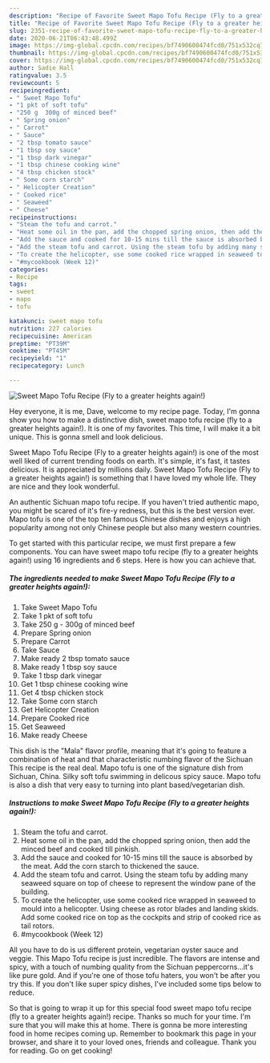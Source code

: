 ```yaml
---
description: "Recipe of Favorite Sweet Mapo Tofu Recipe (Fly to a greater heights again!)"
title: "Recipe of Favorite Sweet Mapo Tofu Recipe (Fly to a greater heights again!)"
slug: 2351-recipe-of-favorite-sweet-mapo-tofu-recipe-fly-to-a-greater-heights-again
date: 2020-06-21T06:43:48.499Z
image: https://img-global.cpcdn.com/recipes/bf7490600474fcd0/751x532cq70/sweet-mapo-tofu-recipe-fly-to-a-greater-heights-again-recipe-main-photo.jpg
thumbnail: https://img-global.cpcdn.com/recipes/bf7490600474fcd0/751x532cq70/sweet-mapo-tofu-recipe-fly-to-a-greater-heights-again-recipe-main-photo.jpg
cover: https://img-global.cpcdn.com/recipes/bf7490600474fcd0/751x532cq70/sweet-mapo-tofu-recipe-fly-to-a-greater-heights-again-recipe-main-photo.jpg
author: Sadie Hall
ratingvalue: 3.5
reviewcount: 5
recipeingredient:
- " Sweet Mapo Tofu"
- "1 pkt of soft tofu"
- "250 g  300g of minced beef"
- " Spring onion"
- " Carrot"
- " Sauce"
- "2 tbsp tomato sauce"
- "1 tbsp soy sauce"
- "1 tbsp dark vinegar"
- "1 tbsp chinese cooking wine"
- "4 tbsp chicken stock"
- " Some corn starch"
- " Helicopter Creation"
- " Cooked rice"
- " Seaweed"
- " Cheese"
recipeinstructions:
- "Steam the tofu and carrot."
- "Heat some oil in the pan, add the chopped spring onion, then add the minced beef and cooked till pinkish."
- "Add the sauce and cooked for 10-15 mins till the sauce is absorbed by the meat. Add the corn starch to thickened the sauce."
- "Add the steam tofu and carrot. Using the steam tofu by adding many seaweed square on top of cheese to represent the window pane of the building."
- "To create the helicopter, use some cooked rice wrapped in seaweed to mould into a helicopter. Using cheese as rotor blades and landing skids. Add some cooked rice on top as the cockpits and strip of cooked rice as tail rotors."
- "#mycookbook (Week 12)"
categories:
- Recipe
tags:
- sweet
- mapo
- tofu

katakunci: sweet mapo tofu 
nutrition: 227 calories
recipecuisine: American
preptime: "PT39M"
cooktime: "PT45M"
recipeyield: "1"
recipecategory: Lunch

---
```



![Sweet Mapo Tofu Recipe (Fly to a greater heights again!)](https://img-global.cpcdn.com/recipes/bf7490600474fcd0/751x532cq70/sweet-mapo-tofu-recipe-fly-to-a-greater-heights-again-recipe-main-photo.jpg)

Hey everyone, it is me, Dave, welcome to my recipe page. Today, I'm gonna show you how to make a distinctive dish, sweet mapo tofu recipe (fly to a greater heights again!). It is one of my favorites. This time, I will make it a bit unique. This is gonna smell and look delicious.

Sweet Mapo Tofu Recipe (Fly to a greater heights again!) is one of the most well liked of current trending foods on earth. It's simple, it's fast, it tastes delicious. It is appreciated by millions daily. Sweet Mapo Tofu Recipe (Fly to a greater heights again!) is something that I have loved my whole life. They are nice and they look wonderful.

An authentic Sichuan mapo tofu recipe. If you haven&#39;t tried authentic mapo, you might be scared of it&#39;s fire-y redness, but this is the best version ever. Mapo tofu is one of the top ten famous Chinese dishes and enjoys a high popularity among not only Chinese people but also many western countries.


To get started with this particular recipe, we must first prepare a few components. You can have sweet mapo tofu recipe (fly to a greater heights again!) using 16 ingredients and 6 steps. Here is how you can achieve that.

<!--inarticleads1-->

##### The ingredients needed to make Sweet Mapo Tofu Recipe (Fly to a greater heights again!):

1. Take  Sweet Mapo Tofu
1. Take 1 pkt of soft tofu
1. Take 250 g - 300g of minced beef
1. Prepare  Spring onion
1. Prepare  Carrot
1. Take  Sauce
1. Make ready 2 tbsp tomato sauce
1. Make ready 1 tbsp soy sauce
1. Take 1 tbsp dark vinegar
1. Get 1 tbsp chinese cooking wine
1. Get 4 tbsp chicken stock
1. Take  Some corn starch
1. Get  Helicopter Creation
1. Prepare  Cooked rice
1. Get  Seaweed
1. Make ready  Cheese


This dish is the &#34;Mala&#34; flavor profile, meaning that it&#39;s going to feature a combination of heat and that characteristic numbing flavor of the Sichuan This recipe is the real deal. Mapo tofu is one of the signature dish from Sichuan, China. Silky soft tofu swimming in delicous spicy sauce. Mapo tofu is also a dish that very easy to turning into plant based/vegetarian dish. 

<!--inarticleads2-->

##### Instructions to make Sweet Mapo Tofu Recipe (Fly to a greater heights again!):

1. Steam the tofu and carrot.
1. Heat some oil in the pan, add the chopped spring onion, then add the minced beef and cooked till pinkish.
1. Add the sauce and cooked for 10-15 mins till the sauce is absorbed by the meat. Add the corn starch to thickened the sauce.
1. Add the steam tofu and carrot. Using the steam tofu by adding many seaweed square on top of cheese to represent the window pane of the building.
1. To create the helicopter, use some cooked rice wrapped in seaweed to mould into a helicopter. Using cheese as rotor blades and landing skids. Add some cooked rice on top as the cockpits and strip of cooked rice as tail rotors.
1. #mycookbook (Week 12)


All you have to do is us different protein, vegetarian oyster sauce and veggie. This Mapo Tofu recipe is just incredible. The flavors are intense and spicy, with a touch of numbing quality from the Sichuan peppercorns…it&#39;s like pure gold. And if you&#39;re one of those tofu haters, you won&#39;t be after you try this. If you don&#39;t like super spicy dishes, I&#39;ve included some tips below to reduce. 

So that is going to wrap it up for this special food sweet mapo tofu recipe (fly to a greater heights again!) recipe. Thanks so much for your time. I'm sure that you will make this at home. There is gonna be more interesting food in home recipes coming up. Remember to bookmark this page in your browser, and share it to your loved ones, friends and colleague. Thank you for reading. Go on get cooking!
